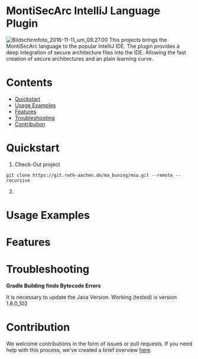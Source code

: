 # MontiSecArc IntelliJ Language Plugin
![Bildschirmfoto_2016-11-11_um_09.27.00](/uploads/bb4676c2ca848e1420f3d5ad710ce210/Bildschirmfoto_2016-11-11_um_09.27.00.png)
This projects brings the MontiSecArc language to the popular IntelliJ IDE. The plugin provides a deep integration of secure architecture files into the IDE. Allowing the fast creation of secure architectures and an plain learning curve.

# Contents
- [Quickstart](quickstart)
- [Usage Examples](usage_examples)
- [Features](features)
- [Troubleshooting](troubleshooting)
- [Contribution](contribution)

# Quickstart
1. Check-Out project 

```shell
git clone https://git.rwth-aachen.de/ma_buning/msa.git --remote --recursive
```
2. 

# Usage Examples

# Features


# Troubleshooting

**Gradle Building finds Bytecode Errors**

It is necessary to update the Java Version. Working (tested) is version 1.8.0_102

# Contribution
We welcome contributions in the form of issues or pull requests. If you need help with this process, we've created a brief overview [here](https://git.rwth-aachen.de/ma_buning/msa/blob/master/CONTRIBUTING.md).